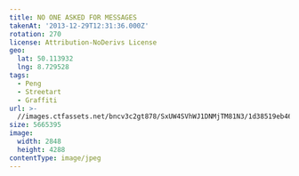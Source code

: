 ```yaml
---
title: NO ONE ASKED FOR MESSAGES
takenAt: '2013-12-29T12:31:36.000Z'
rotation: 270
license: Attribution-NoDerivs License
geo:
  lat: 50.113932
  lng: 8.729528
tags:
  - Peng
  - Streetart
  - Graffiti
url: >-
  //images.ctfassets.net/bncv3c2gt878/SxUW4SVhWJ1DNMjTM81N3/1d38519eb46c315ed21e687334bdbdfc/no-one-asked-for-messages_11625360403_o
size: 5665395
image:
  width: 2848
  height: 4288
contentType: image/jpeg
---
```


